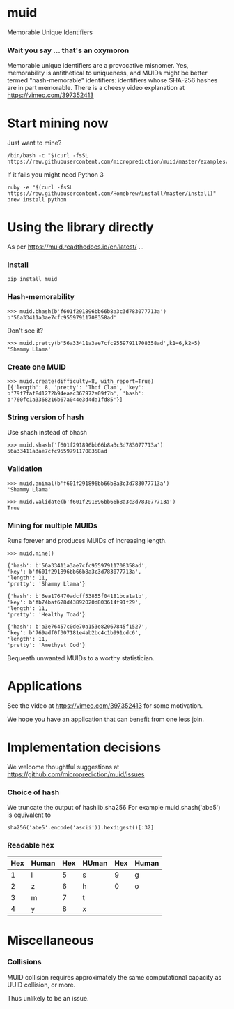 # muid
Memorable Unique Identifiers 

### Wait you say ... that's an oxymoron

Memorable unique identifiers are a provocative misnomer. Yes, memorability is antithetical
to uniqueness, and MUIDs might be better termed "hash-memorable" identifiers: identifiers whose
SHA-256 hashes are in part memorable.  There is a cheesy video explanation at https://vimeo.com/397352413
 
# Start mining now 

Just want to mine? 

    /bin/bash -c "$(curl -fsSL https://raw.githubusercontent.com/microprediction/muid/master/examples/mine_from_venv.sh)"
 
If it fails you might need Python 3

    ruby -e "$(curl -fsSL https://raw.githubusercontent.com/Homebrew/install/master/install)"
    brew install python
 
# Using the library directly

As per https://muid.readthedocs.io/en/latest/ ...

### Install 

    pip install muid
  
### Hash-memorability
    
    >>> muid.bhash(b'f601f291896bb66b8a3c3d783077713a')
    b'56a33411a3ae7cfc95597911708358ad'
    
Don't see it?

    >>> muid.pretty(b'56a33411a3ae7cfc95597911708358ad',k1=6,k2=5)
    'Shammy Llama'

### Create one MUID

    >>> muid.create(difficulty=8, with_report=True)
    [{'length': 8, 'pretty': 'Thof Clam', 'key': b'79f7faf8d1272b94eaac367972a09f7b', 'hash': b'760fc1a3368216b67a044e3d4da1fd85'}]
 
### String version of hash 

Use shash instead of bhash

    >>> muid.shash('f601f291896bb66b8a3c3d783077713a')
    56a33411a3ae7cfc95597911708358ad
 
### Validation 
 
    >>> muid.animal(b'f601f291896bb66b8a3c3d783077713a')
    'Shammy Llama'
    
    >>> muid.validate(b'f601f291896bb66b8a3c3d783077713a')
    True
    
### Mining for multiple MUIDs

Runs forever and produces MUIDs of increasing length. 

    >>> muid.mine()
    
    {'hash': b'56a33411a3ae7cfc95597911708358ad',
    'key': b'f601f291896bb66b8a3c3d783077713a',
    'length': 11,
    'pretty': 'Shammy Llama'}
    
    {'hash': b'6ea176470adcff53855f04181bca1a1b',
    'key': b'fb74baf628d43892020d803614f91f29',
    'length': 11,
    'pretty': 'Healthy Toad'}

    {'hash': b'a3e76457c0de70a153e82067845f1527',
    'key': b'769adf0f307181e4ab2bc4c1b991cdc6',
    'length': 11,
    'pretty': 'Amethyst Cod'}
    
Bequeath unwanted MUIDs to a worthy statistician. 

# Applications 
 
See the video at https://vimeo.com/397352413 for some motivation. 

We hope you have an application that can benefit from one less join. 
    
# Implementation decisions 

We welcome thoughtful suggestions at https://github.com/microprediction/muid/issues 

### Choice of hash    

We truncate the output of hashlib.sha256  For example muid.shash('abe5') is equivalent to

    sha256('abe5'.encode('ascii')).hexdigest()[:32]

### Readable hex
    
  | Hex  | Human| Hex | HUman   | Hex  | Human |
  |------|------|-----|---------|------|-------|
  | 1    |l     | 5   | s       | 9    | g     |
  | 2    |z     | 6   | h       | 0    | o     |
  | 3    |m     | 7   | t       |      |       |
  | 4    |y     | 8   | x       |      |       |  
     
# Miscellaneous 

### Collisions

MUID collision requires approximately the same computational capacity as UUID collision, or more. 

Thus unlikely to be an issue.   
 





